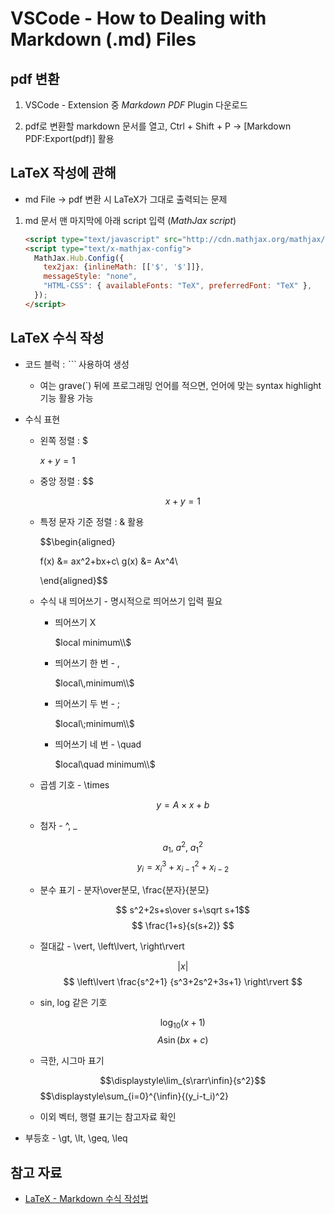 # VSCode - How to Dealing with Markdown (.md) Files

## pdf 변환

1. VSCode - Extension 중 *Markdown PDF* Plugin 다운로드

2. pdf로 변환할 markdown 문서를 열고, Ctrl + Shift + P → [Markdown PDF:Export(pdf)] 활용



## LaTeX 작성에 관해

* md File → pdf 변환 시 LaTeX가 그대로 출력되는 문제

1. md 문서 맨 마지막에 아래 script 입력 (*MathJax script*)

    ```md
    <script type="text/javascript" src="http://cdn.mathjax.org/mathjax/latest/MathJax.js?config=TeX-AMS-MML_HTMLorMML"></script>
    <script type="text/x-mathjax-config">
      MathJax.Hub.Config({
        tex2jax: {inlineMath: [['$', '$']]},
        messageStyle: "none",
        "HTML-CSS": { availableFonts: "TeX", preferredFont: "TeX" },
      });
    </script>
    ```

## LaTeX 수식 작성

* 코드 블럭 : *```* 사용하여 생성

    * 여는 grave(`) 뒤에 프로그래밍 언어를 적으면, 언어에 맞는 syntax highlight 기능 활용 가능

* 수식 표현

    * 왼쪽 정렬 : $

        $x+y=1$

    * 중앙 정렬 : $$

        $$ x + y = 1 $$

    * 특정 문자 기준 정렬 : & 활용

        $$\begin{aligned}

        f(x) &= ax^2+bx+c\\
        g(x) &= Ax^4\\

        \end{aligned}$$

    * 수식 내 띄어쓰기 - 명시적으로 띄어쓰기 입력 필요

        * 띄어쓰기 X

            $local minimum\\$

        * 띄어쓰기 한 번 - \,

            $local\,minimum\\$

        * 띄어쓰기 두 번 - \;
  
            $local\;minimum\\$

        * 띄어쓰기 네 번 - \quad

            $local\quad minimum\\$

    * 곱셈 기호 - \times

        $$ y = A \times x + b $$

    * 첨자 - ^, _

        $$ a_1,\; a^2,\; a_1^2 $$
        $$ y_i=x_i^3+x_{i-1}^2+x_{i-2} $$

    * 분수 표기 - 분자\over분모, \frac{분자}{분모}

        $$ s^2+2s+s\over s+\sqrt s+1$$
        $$ \frac{1+s}{s(s+2)} $$

    * 절대값 - \vert, \left\lvert, \right\rvert

        $$ \vert x \vert $$
        $$ \left\lvert \frac{s^2+1} {s^3+2s^2+3s+1} \right\rvert $$

    * sin, log 같은 기호

        $$ \log_{10}{(x+1)} $$
        $$ A\sin(bx+c) $$

    *  극한, 시그마 표기

        $$\displaystyle\lim_{s\rarr\infin}{s^2}$$
        $$\displaystyle\sum_{i=0}^{\infin}{(y_i-t_i)^2}

    * 이외 벡터, 행렬 표기는 참고자료 확인

* 부등호 - \gt, \lt, \geq, \leq

## 참고 자료 

* [LaTeX - Markdown 수식 작성법](https://velog.io/@d2h10s/LaTex-Markdown-%EC%88%98%EC%8B%9D-%EC%9E%91%EC%84%B1%EB%B2%95)

<script type="text/javascript" src="http://cdn.mathjax.org/mathjax/latest/MathJax.js?config=TeX-AMS-MML_HTMLorMML"></script>
<script type="text/x-mathjax-config">
  MathJax.Hub.Config({
    tex2jax: {inlineMath: [['$', '$']]},
    messageStyle: "none",
    "HTML-CSS": { availableFonts: "TeX", preferredFont: "TeX" },
  });
</script>